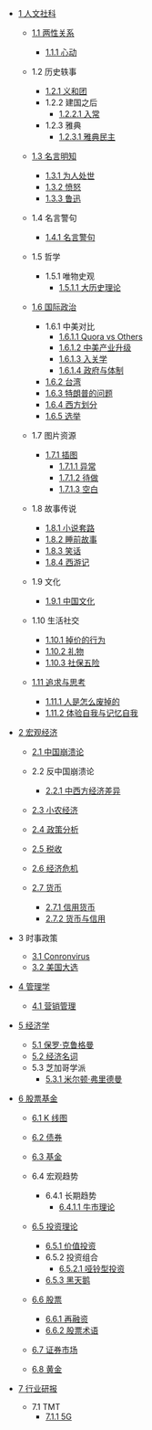   - [1 人文社科](/人文社科/README.md)
    - [1.1 两性关系](/人文社科/两性关系/README.md)
      - [1.1.1 心动](/人文社科/两性关系/心动.md)
    - 1.2 历史轶事
      - [1.2.1 义和团](/人文社科/历史轶事/义和团.md)
      - 1.2.2 建国之后
        - [1.2.2.1 入常](/人文社科/历史轶事/建国之后/入常.md)
      - 1.2.3 雅典
        - [1.2.3.1 雅典民主](/人文社科/历史轶事/雅典/雅典民主.md)
    - [1.3 名言明知](/人文社科/名言明知/README.md)
      - [1.3.1 为人处世](/人文社科/名言明知/为人处世.md)
      - [1.3.2 愤怒](/人文社科/名言明知/愤怒.md)
      - [1.3.3 鲁迅](/人文社科/名言明知/鲁迅.md)
    - 1.4 名言警句
      - [1.4.1 名言警句](/人文社科/名言警句/名言警句.md)
    - 1.5 哲学
      - 1.5.1 唯物史观
        - [1.5.1.1 大历史理论](/人文社科/哲学/唯物史观/大历史理论.md)
    - [1.6 国际政治](/人文社科/国际政治/README.md)
      - 1.6.1 中美对比
        - [1.6.1.1 Quora vs Others](/人文社科/国际政治/中美对比/Quora%20vs%20Others.md)
        - [1.6.1.2 中美产业升级](/人文社科/国际政治/中美对比/中美产业升级.md)
        - [1.6.1.3 入关学](/人文社科/国际政治/中美对比/入关学.md)
        - [1.6.1.4 政府与体制](/人文社科/国际政治/中美对比/政府与体制.md)
      - [1.6.2 台湾](/人文社科/国际政治/台湾.md)
      - [1.6.3 特朗普的问题](/人文社科/国际政治/特朗普的问题.md)
      - [1.6.4 西方划分](/人文社科/国际政治/西方划分.md)
      - [1.6.5 选举](/人文社科/国际政治/选举/README.md)
        
    - 1.7 图片资源
      - [1.7.1 插图](/人文社科/图片资源/插图/README.md)
        - [1.7.1.1 异常](/人文社科/图片资源/插图/异常.md)
        - [1.7.1.2 待做](/人文社科/图片资源/插图/待做.md)
        - [1.7.1.3 空白](/人文社科/图片资源/插图/空白.md)
    - 1.8 故事传说
      - [1.8.1 小说套路](/人文社科/故事传说/小说套路.md)
      - [1.8.2 睡前故事](/人文社科/故事传说/睡前故事.md)
      - [1.8.3 笑话](/人文社科/故事传说/笑话.md)
      - [1.8.4 西游记](/人文社科/故事传说/西游记/README.md)
        
    - 1.9 文化
      - [1.9.1 中国文化](/人文社科/文化/中国文化.md)
    - 1.10 生活社交
      - [1.10.1 掉价的行为](/人文社科/生活社交/掉价的行为.md)
      - [1.10.2 礼物](/人文社科/生活社交/礼物.md)
      - [1.10.3 社保五险](/人文社科/生活社交/社保五险.md)
    - [1.11 追求与思考](/人文社科/追求与思考/README.md)
      - [1.11.1 人是怎么废掉的](/人文社科/追求与思考/人是怎么废掉的.md)
      - [1.11.2 体验自我与记忆自我](/人文社科/追求与思考/体验自我与记忆自我.md)
  - [2 宏观经济](/宏观经济/README.md)
    - [2.1 中国崩溃论](/宏观经济/中国崩溃论/README.md)
      
    - 2.2 反中国崩溃论
      - [2.2.1 中西方经济差异](/宏观经济/反中国崩溃论/中西方经济差异.md)
    - [2.3 小农经济](/宏观经济/小农经济/README.md)
      
    - [2.4 政策分析](/宏观经济/政策分析/README.md)
      
    - [2.5 税收](/宏观经济/税收/README.md)
      
    - [2.6 经济危机](/宏观经济/经济危机/README.md)
      
    - [2.7 货币](/宏观经济/货币/README.md)
      - [2.7.1 信用货币](/宏观经济/货币/信用货币.md)
      - [2.7.2 货币与信用](/宏观经济/货币/货币与信用.md)
  - 3 时事政策
    - [3.1 Conronvirus](/时事政策/Conronvirus.md)
    - [3.2 美国大选](/时事政策/美国大选.md)
  - [4 管理学](/管理学/README.md)
    - [4.1 营销管理](/管理学/营销管理.md)
  - [5 经济学](/经济学/README.md)
    - [5.1 保罗·克鲁格曼](/经济学/保罗·克鲁格曼.md)
    - [5.2 经济名词](/经济学/经济名词.md)
    - 5.3 芝加哥学派
      - [5.3.1 米尔顿·弗里德曼](/经济学/芝加哥学派/米尔顿·弗里德曼.md)
  - [6 股票基金](/股票基金/README.md)
    - [6.1 K 线图](/股票基金/K%20线图/README.md)
      
    - [6.2 债券](/股票基金/债券/README.md)
      
    - [6.3 基金](/股票基金/基金/README.md)
      
    - 6.4 宏观趋势
      - 6.4.1 长期趋势
        - [6.4.1.1 牛市理论](/股票基金/宏观趋势/长期趋势/牛市理论.md)
    - [6.5 投资理论](/股票基金/投资理论/README.md)
      - [6.5.1 价值投资](/股票基金/投资理论/价值投资.md)
      - 6.5.2 投资组合
        - [6.5.2.1 哑铃型投资](/股票基金/投资理论/投资组合/哑铃型投资.md)
      - [6.5.3 黑天鹅](/股票基金/投资理论/黑天鹅.md)
    - [6.6 股票](/股票基金/股票/README.md)
      - [6.6.1 再融资](/股票基金/股票/再融资.md)
      - [6.6.2 股票术语](/股票基金/股票/股票术语.md)
    - [6.7 证券市场](/股票基金/证券市场/README.md)
      
    - [6.8 黄金](/股票基金/黄金/README.md)
      
  - [7 行业研报](/行业研报/README.md)
    - 7.1 TMT
      - [7.1.1 5G](/行业研报/TMT/5G/README.md)
        